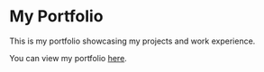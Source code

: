 # My Portfolio

This is my portfolio showcasing my projects and work experience.

You can view my portfolio [here](https://github.com/javedijk/portfolio.github.io).
